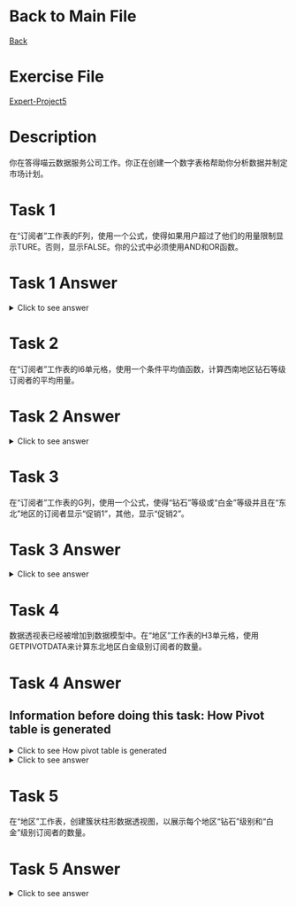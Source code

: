 # Back to Main File
[Back](../README.md)

# Exercise File
[Expert-Project5](MOS-Excel2016-Expert-Project5.xlsx)

# Description
你在答得喵云数据服务公司工作。你正在创建一个数字表格帮助你分析数据并制定市场计划。

# Task 1
在“订阅者”工作表的F列，使用一个公式，使得如果用户超过了他们的用量限制显示TURE。否则，显示FALSE。你的公式中必须使用AND和OR函数。

# Task 1 Answer
<details>
  <summary>Click to see answer</summary>
`=IF(AND(D2="白金",E2>$I$3),AND(D2="黄金",E2>$I$4),"是","否")`

![Task1_Answer](Excel2016-Expert-Project5-Answer/P5-T1.gif)`
</details>

# Task 2
在“订阅者”工作表的I6单元格，使用一个条件平均值函数，计算西南地区钻石等级订阅者的平均用量。

# Task 2 Answer
<details>
  <summary>Click to see answer</summary>

![Task2_Answer](Excel2016-Expert-Project5-Answer/P5-T2.gif)
</details>

# Task 3
在“订阅者”工作表的G列，使用一个公式，使得“钻石”等级或“白金”等级并且在“东北”地区的订阅者显示“促销1”，其他，显示“促销2”。

# Task 3 Answer
<details>
  <summary>Click to see answer</summary>
![Task3_Answer](Excel2016-Expert-Project5-Answer/P5-T3.gif)
</details>


# Task 4
数据透视表已经被增加到数据模型中。在“地区”工作表的H3单元格，使用GETPIVOTDATA来计算东北地区白金级别订阅者的数量。

# Task 4 Answer

## Information before doing this task: How Pivot table is generated



<details>
  <summary>Click to see How pivot table is generated</summary>

![Task4_Answer](Excel2016-Expert-Project5-Answer/P5-T4-how-pivot-table-is-generated.gif)
</details>

<details>
  <summary>Click to see answer</summary>
![Task4_Answer](Excel2016-Expert-Project5-Answer/P5-T4.gif)
</details>

# Task 5
在“地区”工作表，创建簇状柱形数据透视图，以展示每个地区“钻石”级别和“白金”级别订阅者的数量。

# Task 5 Answer
<details>
  <summary>Click to see answer</summary>

![Task5_Answer](Excel2016-Expert-Project5-Answer/P5-T5.gif)
</details>